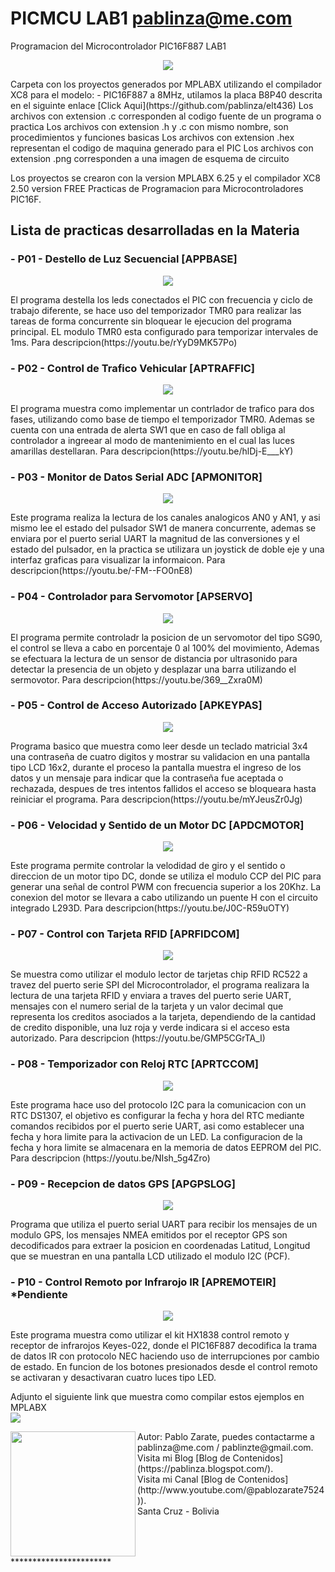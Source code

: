 # PICMCU LAB1 pablinza@me.com
Programacion del Microcontrolador PIC16F887 LAB1

<p align="center">
  <img src="/images/pic1.png"></img>
</p>
Carpeta con los proyectos generados por MPLABX utilizando el compilador XC8 para el modelo:
- PIC16F887 a 8MHz, utilamos la placa B8P40 descrita en el siguinte enlace [Click Aqui](https://github.com/pablinza/elt436)
Los archivos con extension .c corresponden al codigo fuente de un programa o practica
Los archivos con extension .h y .c con mismo nombre, son procedimientos y funciones basicas
Los archivos con extension .hex representan el codigo de maquina generado para el PIC
Los archivos con extension .png corresponden a una imagen de esquema de circuito

Los proyectos se crearon con la version MPLABX 6.25 y el compilador XC8 2.50 version FREE
Practicas de Programacion para Microcontroladores PIC16F.

## Lista de practicas desarrolladas en la Materia
### - P01 - Destello de Luz Secuencial   [APPBASE]
  <p align="center">
  <img src="/images/ap1base.png"></img>
</p>
El programa destella los leds conectados el PIC con frecuencia y ciclo de trabajo diferente, se hace uso del temporizador TMR0 para realizar las tareas de forma concurrente sin bloquear le ejecucion del programa principal. EL modulo TMR0 esta configurado para temporizar intervales de 1ms. Para descripcion(https://youtu.be/rYyD9MK57Po)

### - P02 - Control de Trafico Vehicular [APTRAFFIC]
<p align="center">
  <img src="/images/ap2traffic.png"></img>
</p>
El programa muestra como implementar un contrlador de trafico para dos fases, utilizando como base de tiempo el temporizador TMR0. Ademas se cuenta con una entrada de alerta SW1 que en caso de fall obliga al controlador a ingreear al modo de mantenimiento en el cual las luces amarillas destellaran. Para descripcion(https://youtu.be/hlDj-E___kY)

### - P03 - Monitor de Datos Serial ADC  [APMONITOR]
<p align="center">
  <img src="/images/ap3monitor.png"></img>
</p>
Este programa realiza la lectura de los canales analogicos AN0 y AN1, y asi mismo lee el estado del pulsador SW1 de manera concurrente, ademas se enviara por el puerto serial UART la magnitud de las conversiones y el estado del pulsador, en la practica se utilizara un joystick de doble eje y una interfaz graficas para visualizar la informaicon. Para descripcion(https://youtu.be/-FM--FO0nE8)

### - P04 - Controlador para Servomotor  [APSERVO]
<p align="center">
  <img src="/images/ap4servo.png"></img>
</p>
El programa permite controladr la posicion de un servomotor del tipo SG90, el control se lleva a cabo en porcentaje 0 al 100% del movimiento, Ademas se efectuara la lectura de un sensor de distancia por ultrasonido para detectar la presencia de un objeto y desplazar una barra utilizando el sermovotor. Para descripcion(https://youtu.be/369__Zxra0M)

### - P05 - Control de Acceso Autorizado [APKEYPAS]
<p align="center">
  <img src="/images/ap5keypas.png"></img>
</p>
Programa basico que muestra como leer desde un teclado matricial 3x4 una contraseña de cuatro digitos y mostrar su validacion en una pantalla tipo LCD 16x2, durante el proceso la pantalla muestra el ingreso de los datos y un mensaje para indicar que la contraseña fue aceptada o rechazada, despues de tres intentos fallidos el acceso se bloqueara hasta reiniciar el programa. Para descripcion(https://youtu.be/mYJeusZr0Jg)

### - P06 - Velocidad y Sentido de un Motor DC [APDCMOTOR]
<p align="center">
  <img src="/images/ap6dcmotor.png"></img>
</p>
Este programa permite controlar la velodidad de giro y el sentido o direccion de un motor tipo DC, donde se utiliza el modulo CCP del PIC para generar una señal de control PWM con frecuencia superior a los 20Khz. La conexion del motor se llevara a cabo utilizando un puente H con el circuito integrado L293D. Para descripcion(https://youtu.be/J0C-R59uOTY)

### - P07 - Control con Tarjeta RFID [APRFIDCOM]
<p align="center">
  <img src="/images/ap7rfidcom.png"></img>
</p>
Se muestra como utilizar el modulo lector de tarjetas chip RFID RC522 a travez del puerto serie SPI del Microcontrolador, el programa realizara la lectura de una tarjeta RFID y enviara a traves del puerto serie UART, mensajes con el numero serial de la tarjeta y un valor decimal que representa los creditos asociados a la tarjeta, dependiendo de la cantidad de credito disponible, una luz roja y verde indicara si el acceso esta autorizado. Para descripcion (https://youtu.be/GMP5CGrTA_I)

### - P08 - Temporizador con Reloj RTC [APRTCCOM]
<p align="center">
  <img src="/images/ap8rtcalarm.png"></img>
</p>
Este programa hace uso del protocolo I2C para la comunicacion con un RTC DS1307, el objetivo es configurar la fecha y hora del RTC mediante comandos recibidos por el puerto serie UART, asi como establecer una fecha y hora limite para la activacion de un LED. La configuracion de la fecha y hora limite se almacenara en la memoria de datos EEPROM del PIC. Para descripcion (https://youtu.be/NIsh_5g4Zro)

### - P09 - Recepcion de datos GPS [APGPSLOG]
<p align="center">
  <img src="/images/ap9gpslive.png"></img>
</p>
Programa que utiliza el puerto serial UART para recibir los mensajes de un modulo GPS, los mensajes NMEA emitidos por el receptor GPS son decodificados para extraer la posicion en coordenadas Latitud, Longitud que se muestran en una pantalla LCD utilizado el modulo I2C (PCF). 

### - P10 - Control Remoto por Infrarojo IR [APREMOTEIR] *Pendiente
<p align="center">
  <img src="/images/ap10remoteir.png"></img>
</p>
Este programa muestra como utilizar el kit HX1838 control remoto y receptor de infrarojos Keyes-022, donde el PIC16F887 decodifica la trama de datos IR con protocolo NEC haciendo uso de interrupciones por cambio de estado.  En funcion de los botones presionados desde el control remoto se activaran y desactivaran cuatro luces tipo LED. <br />

Adjunto el siguiente link que muestra como compilar estos ejemplos en MPLABX <br />
[![](http://img.youtube.com/vi/w-GRu89glrg/0.jpg)](http://www.youtube.com/watch?v=w-GRu89glrg "Compilar en MPLABX")



<img src="/images/pablo_ueb.png" align="left" width="200px"/>
Autor: Pablo Zarate, puedes contactarme a pablinza@me.com / pablinzte@gmail.com.  <br />
Visita mi Blog  [Blog de Contenidos](https://pablinza.blogspot.com/). <br />
Visita mi Canal [Blog de Contenidos](http://www.youtube.com/@pablozarate7524)). <br />
Santa Cruz - Bolivia 
<br clear="left"/>
***********************

